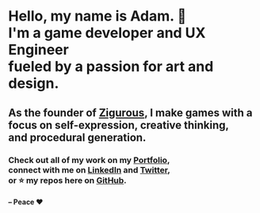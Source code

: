 <h1>
  Hello, my name is Adam. 👋 <br>
  I'm a game developer and UX Engineer <br>
  fueled by a passion for art and design.
</h1>

<h2>
  As the founder of <a href="https://github.com/zigurous">Zigurous</a>, I make games with a <br>
  focus on self-expression, creative thinking,<br>
  and procedural generation.
</h2>

<h3>
  Check out all of my work on my <a href="https://www.adamgraham.io/">Portfolio</a>, <br>
  connect with me on <a href="https://www.linkedin.com/in/adamzigurous/">LinkedIn</a> and <a href="https://twitter.com/Zigurous">Twitter</a>, <br>
  or ⭐ my repos here on <a href="https://github.com/adamgraham?tab=repositories">GitHub</a>.
</h3>

<h4>
– Peace ❤️
</h4>

<!--
### Hi there 👋

**adamgraham/adamgraham** is a ✨ _special_ ✨ repository because its `README.md` (this file) appears on your GitHub profile.

Here are some ideas to get you started:

- 🔭 I’m currently working on ...
- 🌱 I’m currently learning ...
- 👯 I’m looking to collaborate on ...
- 🤔 I’m looking for help with ...
- 💬 Ask me about ...
- 📫 How to reach me: ...
- 😄 Pronouns: ...
- ⚡ Fun fact: ...
-->

